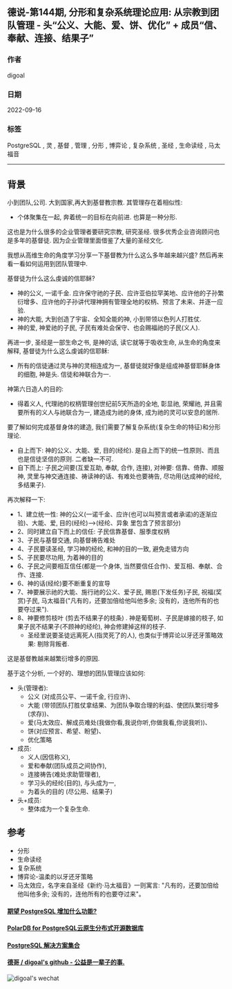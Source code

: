 ## 德说-第144期, 分形和复杂系统理论应用: 从宗教到团队管理 - 头“公义、大能、爱、饼、优化” + 成员“信、奉献、连接、结果子”    
    
### 作者    
digoal    
    
### 日期    
2022-09-16    
    
### 标签    
PostgreSQL , 灵 , 基督 , 管理 , 分形 , 博弈论 , 复杂系统 , 圣经 , 生命读经 , 马太福音     
    
----    
    
## 背景   
  
小到团队,公司. 大到国家,再大到基督教宗教. 其管理存在着相似性:    
- 个体聚集在一起, 奔着统一的目标在向前进. 也算是一种分形.    
  
这也是为什么很多的企业管理者要研究宗教, 研究圣经. 很多优秀企业咨询顾问也是多年的基督徒. 因为企业管理里面借鉴了大量的圣经文化.    
  
我想从高维生命的角度学习分享一下基督教为什么这么多年越来越兴盛? 然后再来看一看如何运用到团队管理中.    
  
基督徒为什么这么虔诚的信耶稣?    
- 神的公义, 一诺千金. 应许保守祂的子民、应许亚伯拉罕美地、应许他的子孙繁衍增多、应许他的子孙讲代理神拥有管理全地的权柄、预言了未来、并逐一应验.      
- 神的大能, 大到创造了宇宙、全知全能的神, 小到带领以色列人打胜仗.     
- 神的爱, 神爱祂的子民, 子民有难处会保守、也会赐福祂的子民(义人).     
  
再进一步, 圣经是一部生命之书, 是神的话, 读它就等于吸收生命, 从生命的角度来解释, 基督徒为什么这么虔诚的信耶稣:   
- 所有的信徒通过灵与神的灵相连成为一, 基督徒就好像是组成神基督耶稣身体的细胞, 神是头. 信徒和神联合为一.  
  
神第六日造人的目的:  
- 得着义人, 代理祂的权柄管理创世纪前5天所造的全地, 彰显祂, 荣耀祂, 并且需要所有的义人与祂联合为一, 建造成为祂的身体, 成为祂的灵可以安息的居所.   
  
要了解如何完成基督身体的建造, 我们需要了解复杂系统(复杂生命的特征)和分形理论.    
- 自上而下: 神的公义、大能、爱, 目的(经纶). 是自上而下的统一性原则、而且也是信徒坚信的原则. 二者缺一不可.  
- 自下而上: 子民之间要(互爱互助, 奉献, 合作, 连接), 对神要: 信靠、倚靠、顺服神, 灵里与神交通连接、祷读神的话、有难处也要祷告, 尽功用(达成神的经纶, 多结果子).   
  
再次解释一下:   
- 1、建立统一性: 神的公义(一诺千金、应许(也可以叫预言或者承诺)的逐渐应验)、大能、爱, 目的(经纶)-->(经纶、异象 里包含了预言部分)     
- 2、同时建立自下而上的信任: 子民信靠基督、服季度权柄   
- 3、子民与基督交通, 向基督祷告难处   
- 4、子民要读圣经, 学习神的经纶, 和神的目的一致, 避免走错方向   
- 5、子民要尽功用, 为着神的目的  
- 6、子民之间要相互信任(都是一个身体, 当然要信任合作)、爱互相、奉献、合作、连接.   
- 6、神的话(经纶)要不断重复的宣导   
- 7、神要展示祂的大能、施行祂的公义、爱子民, 赐恩(下发任务)子民, 祝福(奖赏)子民, 马太福音("凡有的，还要加倍给他叫他多余; 没有的，连他所有的也要夺过来").     
- 8、神要修剪枝叶  (剪去不结果子的枝条)  .    神是葡萄树、子民是嫁接的枝子, 如果子民不结果子(不顾神的经纶), 神会修建掉这样的枝子.    
    - 圣经里说要圣徒远离死人(指灵死了的人), 也类似于博弈论以牙还牙策略效果: 剔除背叛者.  
  
这是基督教越来越繁衍增多的原因.    
  
基于这个分析, 一个好的、理想的团队管理应该如何:    
- 头(管理者):   
    - 公义 (对成员公平、一诺千金, 行应许)、   
    - 大能  (带领团队打胜仗拿结果、为团队争取合理的利益、使团队繁衍增多(求存))、   
    - 爱(马太效应、解成员难处(我做你看,我说你听,你做我看,你说我听))、   
    - 饼(对应预言、希望、盼望)、  
    - 优化策略  
- 成员:   
    - 义人(因信称义),   
    - 爱和奉献(团队成员之间协作),   
    - 连接祷告(难处求助管理者),   
    - 学习头的经纶(目的), 与头成为一,   
    - 为着头的目的 (尽公用、结果子)    
- 头+成员:   
    - 整体成为一个复杂生命.    
  
  
## 参考  
- 分形  
- 生命读经  
- 复杂系统  
- 博弈论-温柔的以牙还牙策略  
- 马太效应，名字来自圣经《新约·马太福音》一则寓言: "凡有的，还要加倍给他叫他多余; 没有的，连他所有的也要夺过来"。  
  
  
#### [期望 PostgreSQL 增加什么功能?](https://github.com/digoal/blog/issues/76 "269ac3d1c492e938c0191101c7238216")
  
  
#### [PolarDB for PostgreSQL云原生分布式开源数据库](https://github.com/ApsaraDB/PolarDB-for-PostgreSQL "57258f76c37864c6e6d23383d05714ea")
  
  
#### [PostgreSQL 解决方案集合](https://yq.aliyun.com/topic/118 "40cff096e9ed7122c512b35d8561d9c8")
  
  
#### [德哥 / digoal's github - 公益是一辈子的事.](https://github.com/digoal/blog/blob/master/README.md "22709685feb7cab07d30f30387f0a9ae")
  
  
![digoal's wechat](../pic/digoal_weixin.jpg "f7ad92eeba24523fd47a6e1a0e691b59")
  
